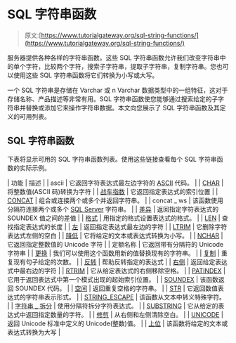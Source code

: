 # SQL 字符串函数

> 原文:[https://www.tutorialgateway.org/sql-string-functions/](https://www.tutorialgateway.org/sql-string-functions/)

服务器提供各种各样的字符串函数。这些 SQL 字符串函数允许我们改变字符串中的单个字符，比较两个字符，搜索子字符串，提取子字符串，复制字符串。您也可以使用这些 SQL 字符串函数将它们转换为小写或大写。

一个 SQL 字符串是存储在 Varchar 或 n Varchar 数据类型中的一组特征，这对于存储名称、产品描述等非常有用。SQL 字符串函数使您能够通过搜索给定的子字符串并替换或添加它来操作字符串数据。本文向您展示了 SQL 字符串函数及其定义的可用列表。

## SQL 字符串函数

下表将显示可用的 SQL 字符串函数列表。使用这些链接查看每个 SQL 字符串函数的实际示例。

| 功能 | 描述 |
| ascii | 它返回字符表达式最左边字符的 [ASCII](https://www.tutorialgateway.org/ascii-table/) 代码。 |
| [CHAR](https://www.tutorialgateway.org/sql-char-function/) | 将整数值(ASCII 码)转换为字符 |
| [战车指数](https://www.tutorialgateway.org/sql-charindex-function/) | 它返回指定表达式的索引位置 |
| [CONCAT](https://www.tutorialgateway.org/sql-concat-function/) | 组合或连接两个或多个并返回字符串。 |
| concat _ ws | 该函数使用分隔符连接两个或多个 [SQL Server](https://www.tutorialgateway.org/sql/) 字符串。 |
| [差异](https://www.tutorialgateway.org/sql-difference-function/) | 返回指定字符表达式的 SOUNDEX 值之间的差值 |
| [格式](https://www.tutorialgateway.org/sql-format/) | 用指定的格式设置表达式的格式。 |
| [LEN](https://www.tutorialgateway.org/sql-len-function/) | 查找指定表达式的长度 |
| [左](https://www.tutorialgateway.org/sql-left-function/) | 返回指定表达式最左边的字符 |
| [LTRIM](https://www.tutorialgateway.org/sql-ltrim-function/) | 它删除字符表达式左侧的空白 |
| [降低](https://www.tutorialgateway.org/sql-upper-and-lower-fucntions/) | 它将给定的文本或表达式转换为小写。 |
| [NCHAR](https://www.tutorialgateway.org/sql-nchar-function/) | 它返回指定整数值的 Unicode 字符 |
| 定额名称 | 它返回带有分隔符的 Unicode 字符串 |
| [更换](https://www.tutorialgateway.org/sql-replace-function/) | 我们可以使用这个函数用新的值替换现有的字符串。 |
| [复制](https://www.tutorialgateway.org/sql-replicate-function/) | 重复现有句子给定的次数。 |
| [反转](https://www.tutorialgateway.org/sql-reverse-function/) | 帮助反转指定的表达式 |
| [右侧](https://www.tutorialgateway.org/sql-right-function/) | 返回给定表达式中最右边的字符 |
| [RTRIM](https://www.tutorialgateway.org/sql-rtrim-function/) | 它从给定表达式的右侧移除空格。 |
| [PATINDEX](https://www.tutorialgateway.org/sql-patindex-function/) | 它用于返回表达式中第一个模式出现的起始索引位置。 |
| [SOUNDEX](https://www.tutorialgateway.org/sql-soundex-function/) | 该函数返回 SOUNDEX 代码。 |
| [空间](https://www.tutorialgateway.org/sql-space-function/) | 返回重复空格的字符串。 |
| [STR](https://www.tutorialgateway.org/sql-str-function/) | 它返回数值表达式的字符串表示形式。 |
| [STRING_ESCAPE](https://www.tutorialgateway.org/sql-string_escape-function/) | 该函数从文本中转义特殊字符。 |
| [字符串 _ 拆分](https://www.tutorialgateway.org/sql-string_split-function/) | 使用分隔符拆分字符表达式。 |
| [SUBSTRING](https://www.tutorialgateway.org/sql-substring-function/) | 它从给定的表达式中返回指定数量的字符。 |
| [修剪](https://www.tutorialgateway.org/sql-trim-function/) | 从右侧和左侧清除空白。 |
| [UNICODE](https://www.tutorialgateway.org/sql-unicode-function/) | 返回 Unicode 标准中定义的 Unicode(整数)值。 |
| [上位](https://www.tutorialgateway.org/sql-upper-and-lower-fucntions/) | 该函数将给定的文本或表达式转换为大写 |